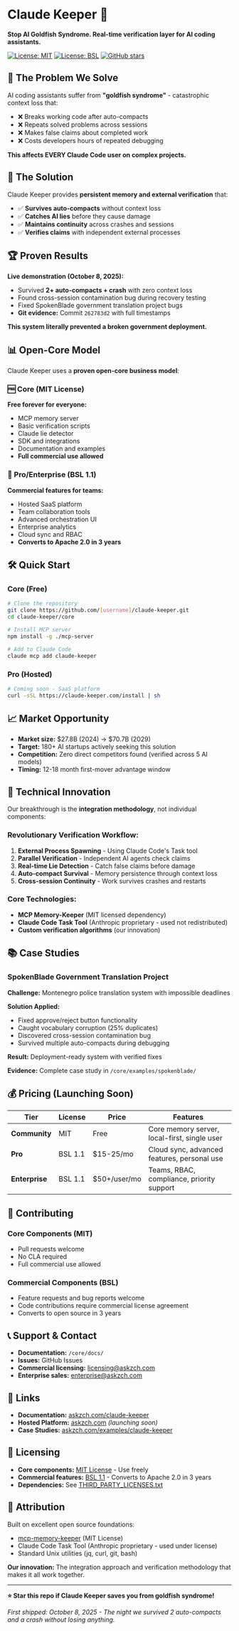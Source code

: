 # Claude Keeper 🧠

**Stop AI Goldfish Syndrome. Real-time verification layer for AI coding assistants.**

[![License: MIT](https://img.shields.io/badge/License-MIT-yellow.svg)](LICENSE-MIT.md)
[![License: BSL](https://img.shields.io/badge/License-BSL--1.1-blue.svg)](LICENSE-BSL.md)
[![GitHub stars](https://img.shields.io/github/stars/[username]/claude-keeper)](https://github.com/[username]/claude-keeper/stargazers)

## 🎯 The Problem We Solve

AI coding assistants suffer from **"goldfish syndrome"** - catastrophic context loss that:
- ❌ Breaks working code after auto-compacts
- ❌ Repeats solved problems across sessions
- ❌ Makes false claims about completed work
- ❌ Costs developers hours of repeated debugging

**This affects EVERY Claude Code user on complex projects.**

## 🚀 The Solution

Claude Keeper provides **persistent memory and external verification** that:
- ✅ **Survives auto-compacts** without context loss
- ✅ **Catches AI lies** before they cause damage
- ✅ **Maintains continuity** across crashes and sessions
- ✅ **Verifies claims** with independent external processes

## 🏆 Proven Results

**Live demonstration (October 8, 2025):**
- Survived **2+ auto-compacts + crash** with zero context loss
- Found cross-session contamination bug during recovery testing
- Fixed SpokenBlade government translation project bugs
- **Git evidence:** Commit `262783d2` with full timestamps

**This system literally prevented a broken government deployment.**

## 📊 Open-Core Model

Claude Keeper uses a **proven open-core business model**:

### 🆓 Core (MIT License)
**Free forever for everyone:**
- MCP memory server
- Basic verification scripts
- Claude lie detector
- SDK and integrations
- Documentation and examples
- **Full commercial use allowed**

### 💼 Pro/Enterprise (BSL 1.1)
**Commercial features for teams:**
- Hosted SaaS platform
- Team collaboration tools
- Advanced orchestration UI
- Enterprise analytics
- Cloud sync and RBAC
- **Converts to Apache 2.0 in 3 years**

## 🛠️ Quick Start

### Core (Free)
```bash
# Clone the repository
git clone https://github.com/[username]/claude-keeper.git
cd claude-keeper/core

# Install MCP server
npm install -g ./mcp-server

# Add to Claude Code
claude mcp add claude-keeper
```

### Pro (Hosted)
```bash
# Coming soon - SaaS platform
curl -sSL https://claude-keeper.com/install | sh
```

## 📈 Market Opportunity

- **Market size:** $27.8B (2024) → $70.7B (2029)
- **Target:** 180+ AI startups actively seeking this solution
- **Competition:** Zero direct competitors found (verified across 5 AI models)
- **Timing:** 12-18 month first-mover advantage window

## 🎯 Technical Innovation

Our breakthrough is the **integration methodology**, not individual components:

### Revolutionary Verification Workflow:
1. **External Process Spawning** - Using Claude Code's Task tool
2. **Parallel Verification** - Independent AI agents check claims
3. **Real-time Lie Detection** - Catch false claims before damage
4. **Auto-compact Survival** - Memory persistence through context loss
5. **Cross-session Continuity** - Work survives crashes and restarts

### Core Technologies:
- **MCP Memory-Keeper** (MIT licensed dependency)
- **Claude Code Task Tool** (Anthropic proprietary - used not redistributed)
- **Custom verification algorithms** (our innovation)

## 📚 Case Studies

### SpokenBlade Government Translation Project
**Challenge:** Montenegro police translation system with impossible deadlines

**Solution Applied:**
- Fixed approve/reject button functionality
- Caught vocabulary corruption (25% duplicates)
- Discovered cross-session contamination bug
- Survived multiple auto-compacts during debugging

**Result:** Deployment-ready system with verified fixes

**Evidence:** Complete case study in `/core/examples/spokenblade/`

## 💰 Pricing (Launching Soon)

| Tier | License | Price | Features |
|------|---------|-------|----------|
| **Community** | MIT | Free | Core memory server, local-first, single user |
| **Pro** | BSL 1.1 | $15-25/mo | Cloud sync, advanced features, personal use |
| **Enterprise** | BSL 1.1 | $50+/user/mo | Teams, RBAC, compliance, priority support |

## 🤝 Contributing

### Core Components (MIT)
- Pull requests welcome
- No CLA required
- Full commercial use allowed

### Commercial Components (BSL)
- Feature requests and bug reports welcome
- Code contributions require commercial license agreement
- Converts to open source in 3 years

## 📞 Support & Contact

- **Documentation:** `/core/docs/`
- **Issues:** GitHub Issues
- **Commercial licensing:** licensing@askzch.com
- **Enterprise sales:** enterprise@askzch.com

## 🔗 Links

- **Documentation:** [askzch.com/claude-keeper](https://askzch.com/claude-keeper)
- **Hosted Platform:** [askzch.com](https://askzch.com) *(launching soon)*
- **Case Studies:** [askzch.com/examples/claude-keeper](https://askzch.com/examples/claude-keeper)

## 📄 Licensing

- **Core components:** [MIT License](LICENSE-MIT.md) - Use freely
- **Commercial features:** [BSL 1.1](LICENSE-BSL.md) - Converts to Apache 2.0 in 3 years
- **Dependencies:** See [THIRD_PARTY_LICENSES.txt](THIRD_PARTY_LICENSES.txt)

## 🙏 Attribution

Built on excellent open source foundations:
- [mcp-memory-keeper](https://github.com/mkreyman/mcp-memory-keeper) (MIT License)
- Claude Code Task Tool (Anthropic proprietary - used under license)
- Standard Unix utilities (jq, curl, git, bash)

**Our innovation:** The integration approach and verification methodology that makes it all work together.

---

**⭐ Star this repo if Claude Keeper saves you from goldfish syndrome!**

*First shipped: October 8, 2025 - The night we survived 2 auto-compacts and a crash without losing anything.*